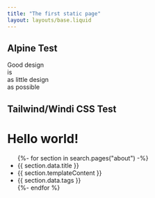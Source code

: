 ```yaml
---
title: "The first static page"
layout: layouts/base.liquid
---
```


## Alpine Test
  <div>
    <div>
      <span class="text-change">Good design</span><br/>
      <span class="change">is<br/>as little design<br/>as possible</span><br/>
      <span x-data="{message:'🤖 Hello World 🤓'}" x-text="message"></span>
    </div>
  </div>
  
 ## Tailwind/Windi CSS Test 
  
<h1 class="text-3xl font-bold underline">Hello world!</h1>

<ul>
  {%- for section in search.pages("about") -%}
  <li>{{ section.data.title }}</li>
  <li>{{ section.templateContent }}</li>
  <li>{{ section.data.tags }}</li>
  {%- endfor %}
</ul>
